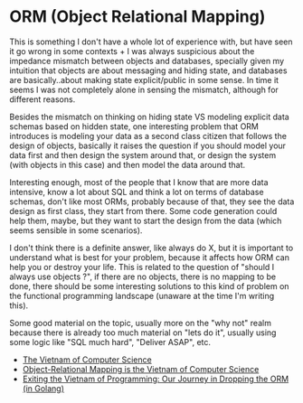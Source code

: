 # ORM (Object Relational Mapping)

This is something I don't have a whole lot of experience with, but have seen it
go wrong in some contexts + I was always suspicious about the impedance mismatch
between objects and databases, specially given my intuition that objects
are about messaging and hiding state, and databases are basically..about making
state explicit/public in some sense. In time it seems I was not completely
alone in sensing the mismatch, although for different reasons.

Besides the mismatch on thinking on hiding state VS modeling explicit data schemas
based on hidden state, one interesting problem that ORM introduces is modeling
your data as a second class citizen that follows the design of objects, basically
it raises the question if you should model your data first and then design
the system around that, or design the system (with objects in this case)
and then model the data around that.

Interesting enough, most of the people that I know that are more data intensive,
know a lot about SQL and think a lot on terms of database schemas, don't like 
most ORMs, probably because of that, they see the data design as first class,
they start from there. Some code generation could help them, maybe, but they
want to start the design from the data (which seems sensible in some scenarios).

I don't think there is a definite answer, like always do X,
but it is important to understand what is best for your problem, because it
affects how ORM can help you or destroy your life. This is related to the question
of "should I always use objects ?", if there are no objects, there is no
mapping to be done, there should be some interesting solutions to this kind
of problem on the functional programming landscape (unaware at the time I'm
writing this).

Some good material on the topic, usually more on the "why not" realm because
there is already too much material on "lets do it", usually using some logic like
"SQL much hard", "Deliver ASAP", etc.

* [The Vietnam of Computer Science](http://blogs.tedneward.com/post/the-vietnam-of-computer-science/)
* [Object-Relational Mapping is the Vietnam of Computer Science](https://blog.codinghorror.com/object-relational-mapping-is-the-vietnam-of-computer-science/)
* [Exiting the Vietnam of Programming: Our Journey in Dropping the ORM (in Golang)](https://alanilling.com/exiting-the-vietnam-of-programming-our-journey-in-dropping-the-orm-in-golang-3ce7dff24a0f)
